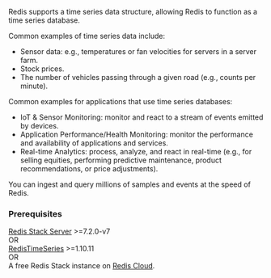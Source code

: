 Redis supports a time series data structure, allowing Redis to function as a time series database.

Common examples of time series data include:

* Sensor data: e.g., temperatures or fan velocities for servers in a server farm.
* Stock prices.
* The number of vehicles passing through a given road (e.g., counts per minute).

Common examples for applications that use time series databases:

* IoT & Sensor Monitoring: monitor and react to a stream of events emitted by devices.
* Application Performance/Health Monitoring: monitor the performance and availability of applications and services.
* Real-time Analytics: process, analyze, and react in real-time (e.g., for selling equities, performing predictive maintenance, product recommendations, or price adjustments).

You can ingest and query millions of samples and events at the speed of Redis. 

### Prerequisites

[Redis Stack Server](https://redis.io/downloads/?utm_source=redisinsight&utm_medium=app&utm_campaign=timeseries_tutorial) >=7.2.0-v7 \
OR \
[RedisTimeSeries](https://oss.redis.com/redistimeseries/) >=1.10.11 \
OR \
A free Redis Stack instance on [Redis Cloud](https://redis.io/try-free/?utm_source=redisinsight&utm_medium=app&utm_campaign=timeseries_tutorial).
